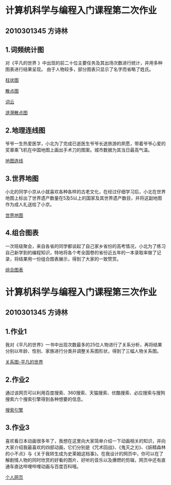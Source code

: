 # 计算机科学与编程入门课程第二次作业

## 2010301345 方诗林

## 1.词频统计图

对《平凡的世界 》中出现的前二十位主要任务及其出场次数进行统计，并用多种图表进行结果呈现。
由于人物较多，部分图表只显示了名字而省略了姓氏。

[柱状图](http://Allyn-uuu.github.io/柱状图.html)

[散点图](http://Allyn-uuu.github.io/散点图.html)

[词云](http://Allyn-uuu.github.io/词云.html)

[涟漪散点图](http://Allyn-uuu.github.io/涟漪散点图.html)

## 2.地理连线图

爷爷一生热爱医学，小北为了完成已逝医生爷爷长途旅游的夙愿，带着爷爷心爱的奖章乘飞机在中国地图上画出手术刀的图案。城市数据为其当日最高气温。

[地图连线](http://Allyn-uuu.github.io/地图连线.html)

## 3.世界地图

小北的同学小京从小就喜欢各种各样的古老文化，在经过仔细学习后，小北在世界地图上标出了世界遗产数量在5及5以上的国家及其世界遗产数目，并将这副地图作为成人礼送给了小京。

[世界地图](http://Allyn-uuu.github.io/世界地图.html)

## 4.组合图表

一次班级聚会，来自各省的同学都谈起了自己家乡省份的高考情况，小北为了练习自己新学到的编程知识，特地将各个考全国卷的省份近五年的一本录取率做了记录，将结果用一份组合图表展示，得到了大家的一致赞赏。

[组合图表](http://Allyn-uuu.github.io/组合图表.html)


# 计算机科学与编程入门课程第三次作业

## 2010301345 方诗林

## 1.作业1

我对《平凡的世界》一书中出现次数最多的25位人物进行了关系分析，再将结果分别以年龄、性别、家族进行分类并调整关系图形状，得到了三幅人物关系图。

[关系图-平凡的世界](http://Allyn-uuu.github.io/关系图-平凡的世界.html)


## 2.作业2
通过该网页可以利用百度搜索、360搜索、天猫搜索、优酷搜索、必应搜索与搜狗搜索六个搜索引擎得到各种想要的信息。

[搜索引擎](http://Allyn-uuu.github.io/搜索引擎.html)

## 3.作业3

喜欢看日本动画很多年了，我想在这里向大家简单介绍一下动画相关的知识，并向大家介绍我最喜欢的四部动画，它们分别是《咒术回战》、《鬼灭之刃》、《妖精森林的小不点》与《关于我转生成为史莱姆这档事》。在我设计的网页中，你可以在了解剧情人物的同时欣赏的好看的图片、好听的音乐以及爆燃的剪辑，网页中还有直通车直达哔哩哔哩动画与百度百科哦。

[个人网页](http://Allyn-uuu.github.io/个人网页.html)


